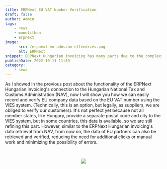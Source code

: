 ```yaml
---
title: ERPNext EU VAT Number Verification
draft: false
author: Admin
tags:
    - news
    - monolithon
    - erpnext
image:
      src: /erpnext-eu-adószám-ellenőrzés.png
      alt: ERPNext
snippet: ERPNext Hungarian invoicing has many parts due to the complexity of the topic. When dealing with EU partners, EU VAT number verification is a crucial step.
publishDate: 2022-10-11 11:39
category:
    - news
---
```


<p>As I showed in the previous post about the functionality of the ERPNext Hungarian invoicing's connection to the Hungarian National Tax and Customs Administration (NAV), now I will show you how we can easily record and verify EU company data based on the EU VAT number using the VIES system. (Technically, this is an option, but legally, as suppliers, we are obliged to verify our customers). It's not perfect yet because not all member states, like Hungary, provide a separate postal code and city to the VIES system, but in some countries, this data is available, so we are still refining this part. However, similar to the ERPNext Hungarian invoicing's data retrieval from NAV, from now on, the data of EU partners can also be retrieved and verified, reducing the need for additional clicks or manual work and minimizing the possibility of errors.</p><p><br></p><p style="text-align: center;"><img src="/GaTn0ke.gif"></p>


